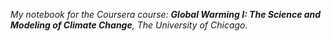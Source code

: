 *My notebook for the Coursera course: **Global Warming I: The Science and Modeling of Climate Change**, The University of Chicago.*

